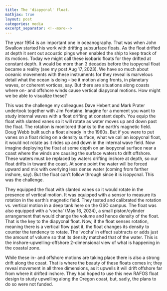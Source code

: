 ```yaml
---
title: The 'diapycnal' float. 
mathjax: true
layout: post
categories: media
excerpt_separator: <!--more-->
---
```


The year 1954 is an important one in oceanography. That was when John Swallow started his work with drifting subsurface floats. As the float drifted at depth it sent out acoustic pings when enabled the ship to keep track of its motions. Today we might call these isobaric floats for they drifted at constant depth. It would be more than 3 decades before the isopycnal float became a reality (see my post Aug 17, 2023). We have so much about oceanic movements with these instruments for they reveal is marvelous detail what the ocean is doing – be it motion along fronts, in planetary waves, or coherent vortices, say. But there are situations along coasts where on- and offshore winds cause vertical diapycnal motions. How might we be able to visualize these?
<!--more-->

This was the challenge my colleagues Dave Hebert and Mark Prater undertook together with Jim Fontaine. Imagine for a moment you want to study internal waves with a float drifting at constant depth. You equip the float with slanted vanes so it will rotate as water moves up and down past the float. The rotation is monitored thanks to the earth’s magnetic field. Doug Webb built such a float already in the 1960s. But if you were to put vanes on a float riding on a density surface, what we call an isopycnal float, it would not rotate as it rides up and down in the internal wave field. Now imagine deploying the float at some depth on an isopycnal surface near a coast where the winds are causing the surface waters to drift offshore. These waters must be replaced by waters drifting inshore at depth, so our float drifts in toward the coast. At some point the water will be forced upward and mix with overlying less dense water (coming from farther inshore, say). But the float can’t follow through since it is isopycnal. This was the challenge. 

They equipped the float with slanted vanes so it would rotate in the presence of vertical motion. It was equipped with a sensor to measure its rotation in the earth’s magnetic field. They tested and calibrated the rotation vs. vertical motion in a deep tank here on the GSO campus. The float was also equipped with a ‘vocha’ (May 16, 2024), a small piston/cylinder arrangement that would change the volume and hence density of the float. That is the key to the diapycnal float. Now, if the float senses rotation, meaning there is a vertical flow past it, the float changes its density to counter the tendency to rotate. The ’vocha’ in effect subtracts or adds just the amount of volume so that its density matched that of the water. This is the inshore-upwelling-offshore 2-dimensional view of what is happening in the coastal zone. 

While these in- and offshore motions are taking place there is also a strong drift along the coast. That is where the beauty of these floats comes in; they reveal movement in all three dimensions, as it upwells it will drift offshore far from where it drifted inshore. They had hoped to use this new RAFOS float design to study upwelling along the Oregon coast, but, sadly, the plans to do so were not funded.  


